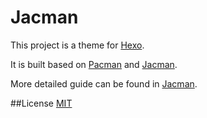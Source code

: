 # Jacman

This project is a theme for [Hexo](http://hexo.io).

It is built based on [Pacman](https://github.com/A-limon/pacman) and [Jacman](https://github.com/wuchong/jacman).  

More detailed guide can be found in [Jacman](https://github.com/wuchong/jacman).

##License
[MIT](/LICENSE)
